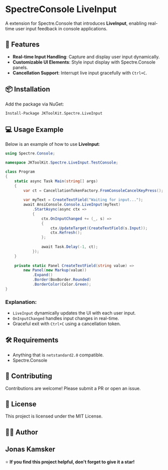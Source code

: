 # SpectreConsole LiveInput

A extension for Spectre.Console that introduces **LiveInput**, enabling real-time user input feedback in console applications.

## 🚀 Features
- **Real-time Input Handling**: Capture and display user input dynamically.
- **Customizable UI Elements**: Style input display with Spectre.Console panels.
- **Cancellation Support**: Interrupt live input gracefully with `Ctrl+C`.

## 📦 Installation
Add the package via NuGet:
```sh
Install-Package JKToolKit.Spectre.LiveInput
```

## 💻 Usage Example
Below is an example of how to use **LiveInput**:

```csharp
using Spectre.Console;

namespace JKToolKit.Spectre.LiveInput.TestConsole;

class Program
{
    static async Task Main(string[] args)
    {
        var ct = CancellationTokenFactory.FromConsoleCancelKeyPress();
        
        var myText = CreateTextField("Waiting for input...");
        await AnsiConsole.Console.LiveInput(myText)
            .StartAsync(async ctx =>
            {
                ctx.OnInputChanged += (_, s) =>
                {
                    ctx.UpdateTarget(CreateTextField(s.Input));
                    ctx.Refresh();
                };
                
                await Task.Delay(-1, ct);
            });
    }
    
    private static Panel CreateTextField(string value) =>
        new Panel(new Markup(value))
            .Expand()
            .Border(BoxBorder.Rounded)
            .BorderColor(Color.Green);
}
```

### Explanation:
- `LiveInput` dynamically updates the UI with each user input.
- `OnInputChanged` handles input changes in real-time.
- Graceful exit with `Ctrl+C` using a cancellation token.

## 🛠️ Requirements
- Anything that is ``netstandard2.0`` compatible.
- Spectre.Console

## 🤝 Contributing
Contributions are welcome! Please submit a PR or open an issue.

## 📄 License
This project is licensed under the MIT License.

## 🧑‍💻 Author
Jonas Kamsker
---
⭐ **If you find this project helpful, don't forget to give it a star!**

